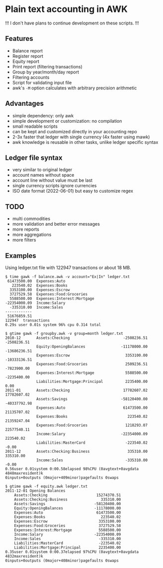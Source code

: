 # Plain text accounting in AWK
!!! I don't have plans to continue development on these scripts.  !!!

## Features

- Balance report
- Register report
- Equity report
- Print report (filtering transactions)
- Group by year/month/day report
- Filtering accounts
- Script for validating input file
- awk's `-M` option calculates with arbitrary precision arithmetic 

## Advantages

- simple dependency: only awk
- simple development or customization: no compilation
- small readable scripts
- can be kept and customized directly in your accounting repo
- 2-3x faster that ledger with single currency (4x faster using mawk)
- awk knowledge is reusable in other tasks, unlike ledger specific syntax

## Ledger file syntax
- very similar to original ledger
- account names without space
- account line without value must be last
- single currency scripts ignore currencies
- ISO date format (2022-06-01) but easy to customize regex

## TODO

- multi commodities
- more validation and better error messages
- more reports
- more aggregations
- more filters

## Examples
Using ledger.txt file with 122947 transactions or about 18 MB.

```
$ time gawk -f balance.awk -v account="Ex|In" ledger.txt
 61473500.00  Expenses:Auto
   223540.02  Expenses:Books
  3353100.00  Expenses:Escrow
  3727529.58  Expenses:Food:Groceries
  5588500.00  Expenses:Interest:Mortgage
-22354000.09  Income:Salary
  -335310.00  Income:Sales
------------
 51676859.51
122947  transactions
0.29s user 0.01s system 96% cpu 0.314 total
```

```
$ gtime gawk -f groupby.awk -v group=month ledger.txt
2010-12       Assets:Checking                        -2508236.51      -2508236.51
              Equity:OpeningBalances                -11178000.00     -13686236.51
              Expenses:Escrow                         3353100.00     -10333136.51
              Expenses:Food:Groceries                 2509236.51      -7823900.00
              Expenses:Interest:Mortgage              5588500.00      -2235400.00
              Liabilities:Mortgage:Principal          2235400.00             0.00
2011-01       Assets:Checking                        17782607.02      17782607.02
              Assets:Savings                        -58120400.00     -40337792.98
              Expenses:Auto                          61473500.00      21135707.02
              Expenses:Books                           223540.02      21359247.04
              Expenses:Food:Groceries                 1218293.07      22577540.11
              Income:Salary                         -22354000.09        223540.02
              Liabilities:MasterCard                  -223540.02            -0.00
2011-12       Assets:Checking:Business                 335310.00        335310.00
              Income:Sales                            -335310.00            -0.00
0.56user 0.01system 0:00.58elapsed 98%CPU (0avgtext+0avgdata 4848maxresident)k
0inputs+0outputs (0major+409minor)pagefaults 0swaps
```

```
$ gtime gawk -f equity.awk ledger.txt
2011-12-01 Opening Balances
    Assets:Checking                      15274370.51
    Assets:Checking:Business               335310.00
    Assets:Savings                      -58120400.00
    Equity:OpeningBalances              -11178000.00
    Expenses:Auto                        61473500.00
    Expenses:Books                         223540.02
    Expenses:Escrow                       3353100.00
    Expenses:Food:Groceries               3727529.58
    Expenses:Interest:Mortgage            5588500.00
    Income:Salary                       -22354000.09
    Income:Sales                          -335310.00
    Liabilities:MasterCard                -223540.02
    Liabilities:Mortgage:Principal        2235400.00
0.35user 0.01system 0:00.37elapsed 97%CPU (0avgtext+0avgdata 4832maxresident)k
0inputs+0outputs (0major+408minor)pagefaults 0swaps
```
